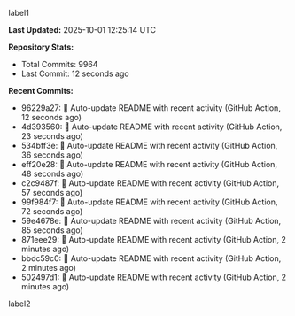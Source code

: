 
label1 
<!-- ACTIVITY_START -->
**Last Updated:** 2025-10-01 12:25:14 UTC

**Repository Stats:**
- Total Commits: 9964
- Last Commit: 12 seconds ago

**Recent Commits:**
- 96229a27: 🤖 Auto-update README with recent activity (GitHub Action, 12 seconds ago)
- 4d393560: 🤖 Auto-update README with recent activity (GitHub Action, 23 seconds ago)
- 534bff3e: 🤖 Auto-update README with recent activity (GitHub Action, 36 seconds ago)
- eff20e28: 🤖 Auto-update README with recent activity (GitHub Action, 48 seconds ago)
- c2c9487f: 🤖 Auto-update README with recent activity (GitHub Action, 57 seconds ago)
- 99f984f7: 🤖 Auto-update README with recent activity (GitHub Action, 72 seconds ago)
- 59e4678e: 🤖 Auto-update README with recent activity (GitHub Action, 85 seconds ago)
- 871eee29: 🤖 Auto-update README with recent activity (GitHub Action, 2 minutes ago)
- bbdc59c0: 🤖 Auto-update README with recent activity (GitHub Action, 2 minutes ago)
- 502497d1: 🤖 Auto-update README with recent activity (GitHub Action, 2 minutes ago)
<!-- ACTIVITY_END -->

label2

